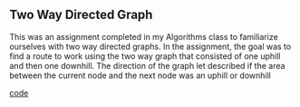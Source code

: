 ## Two Way Directed Graph

This was an assignment completed in my Algorithms class to familiarize ourselves with two way directed graphs. In the assignment, the goal was to find a route to work
using the two way graph that consisted of one uphill and then one downhill. The direction of the graph let described if the area between the current node and the next
node was an uphill or downhill

  [code](https://github.com/gabbiebolcer/gabbiebolcer.github.io/blob/master/TwoWayDirectedGraph.java)

